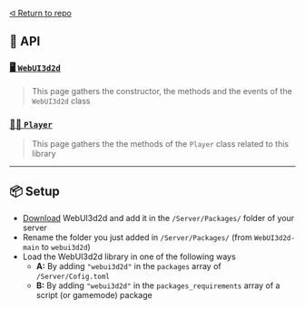 [ᐊ Return to repo](https://github.com/Timmy-the-nobody/WebUI3d2d)

## 📜 API

### [🖥️ `WebUI3d2d`](https://github.com/Timmy-the-nobody/WebUI3d2d/blob/main/.api/classes/webui3d2d.md)
> This page gathers the constructor, the methods and the events of the `WebUI3d2d` class

### [👩‍💻 `Player`](https://github.com/Timmy-the-nobody/WebUI3d2d/blob/main/.api/classes/player.md)
> This page gathers the the methods of the `Player` class related to this library

---

## 📦 Setup
- [Download](https://github.com/Timmy-the-nobody/WebUI3d2d/archive/refs/heads/main.zip) WebUI3d2d and add it in the `/Server/Packages/` folder of your server
- Rename the folder you just added in `/Server/Packages/` (from `WebUI3d2d-main` to `webui3d2d`)
- Load the WebUI3d2d library in one of the following ways
  - **A:** By adding `"webui3d2d"` in the `packages` array of `/Server/Cofig.toml`
  - **B:** By adding `"webui3d2d"` in the `packages_requirements` array of a script (or gamemode) package